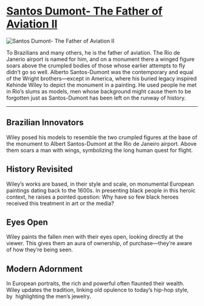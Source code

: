# [Santos Dumont- The Father of Aviation II](http://artsmia.github.io/griot/#/o/107241)
![Santos Dumont- The Father of Aviation II](http://api.artsmia.org/images/107241/large.jpg)

To Brazilians and many others, he is the father of aviation. The Rio de Janerio airport is named for him, and on a monument there a winged figure soars above the crumpled bodies of those whose earlier attempts to fly didn’t go so well. Alberto Santos-Dumont was the contemporary and equal of the Wright brothers—except in America, where his buried legacy inspired Kehinde Wiley to depict the monument in a painting. He used people he met in Rio’s slums as models, men whose background might cause them to be forgotten just as Santos-Dumont has been left on the runway of history.

---

## Brazilian Innovators

Wiley posed his models to resemble the two crumpled figures at the base of the monument to Albert Santos-Dumont at the Rio de Janeiro airport. Above them soars a man with wings, symbolizing the long human quest for flight.

## History Revisited

Wiley’s works are based, in their style and scale, on monumental European paintings dating back to the 1600s. In presenting black people in this heroic context, he raises a pointed question: Why have so few black heroes received this treatment in art or the media?

## Eyes Open

Wiley paints the fallen men with their eyes open, looking directly at the viewer. This gives them an aura of ownership, of purchase—they’re aware of how they’re being seen.

## Modern Adornment

In European portraits, the rich and powerful often flaunted their wealth. Wiley updates the tradition, linking old opulence to today’s hip-hop style, by  highlighting the men’s jewelry.
